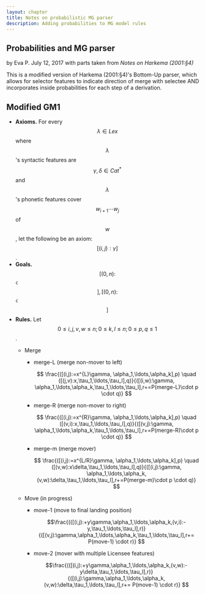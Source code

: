 ```yaml
---
layout: chapter
title: Notes on probabilistic MG parser
description: Adding probabilities to MG model rules
---
```


## Probabilities and MG parser
by Eva P. July 12, 2017 with parts taken from _Notes on Harkema (2001:§4)_

This is a modified version of Harkema (2001:§4)'s Bottom-Up parser, which allows for selector features to indicate direction of merge with selectee AND incorporates inside probabilities for each step of a derivation.

## Modified GM1

- **Axioms.** For every $$\lambda \in Lex$$ where $$\lambda$$'s syntactic features are $$\gamma,\delta \in Cat^* $$ and $$\lambda$$'s phonetic features cover $$w_{i+1}\cdots w_{j}$$ of $$w$$, let the following be an axiom: $$[(i,j): \gamma ] $$ .
- **Goals.** $$[(0, n): $$`c`$$], [(0, n): $$`c`$$] $$
- **Rules.** Let $$0 \leq i, j, v, w \leq n; 0 \leq k, l \leq n ; 0 \leq p,q \leq 1 $$.
  * Merge
    - merge-L (merge non-mover to left)

      $$ \frac{([(i,j):=x^{L}\gamma, \alpha_1,\ldots,\alpha_k],p) \quad ([(j,v):x,\tau_1,\ldots,\tau_l],q)}{([(i,w):\gamma, \alpha_1,\ldots,\alpha_k,\tau_1,\ldots,\tau_l],r+=P(merge-L)\cdot p \cdot q)} $$


    - merge-R (merge non-mover to right)

      $$ \frac{([(i,j):=x^{R}\gamma, \alpha_1,\ldots,\alpha_k],p) \quad ([(v,i):x,\tau_1,\ldots,\tau_l],q)}{([(v,j):\gamma, \alpha_1,\ldots,\alpha_k,\tau_1,\ldots,\tau_l],r+=P(merge-R)\cdot p \cdot q)} $$


    - merge-m (merge mover)

      $$ \frac{([(i,j):=x^{L/R}\gamma, \alpha_1,\ldots,\alpha_k],p) \quad ([(v,w):x\delta,\tau_1,\ldots,\tau_l],q)}{([(i,j):\gamma, \alpha_1,\ldots,\alpha_k,(v,w):\delta,\tau_1,\ldots,\tau_l],r+=P(merge-m)\cdot p \cdot q)} $$



  * Move (in progress)
    - move-1 (move to final landing position)

      $$\frac{(([(i,j):+y\gamma,\alpha_1,\ldots,\alpha_k,(v,i):-y,\tau_1,\ldots,\tau_l],r)}{([(v,j):\gamma,\alpha_1,\ldots,\alpha_k,\tau_1,\ldots,\tau_l],r+= P(move-1) \cdot r)} $$


    - move-2 (mover with multiple Licensee features)

      $$\frac{(([(i,j):+y\gamma,\alpha_1,\ldots,\alpha_k,(v,w):-y\delta,\tau_1,\ldots,\tau_l],r)}{([(i,j):\gamma,\alpha_1,\ldots,\alpha_k,(v,w):\delta,\tau_1,\ldots,\tau_l],r+= P(move-1) \cdot r)} $$
      
